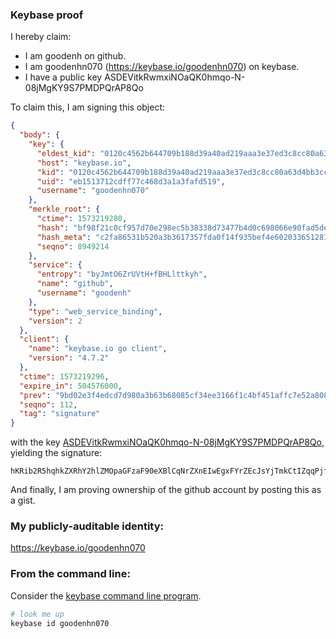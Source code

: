 ### Keybase proof

I hereby claim:

  * I am goodenh on github.
  * I am goodenhn070 (https://keybase.io/goodenhn070) on keybase.
  * I have a public key ASDEVitkRwmxiNOaQK0hmqo-N-08jMgKY9S7PMDPQrAP8Qo

To claim this, I am signing this object:

```json
{
  "body": {
    "key": {
      "eldest_kid": "0120c4562b644709b188d39a40ad219aaa3e37ed3c8cc80a63d4bb3cc0cf42b00ff10a",
      "host": "keybase.io",
      "kid": "0120c4562b644709b188d39a40ad219aaa3e37ed3c8cc80a63d4bb3cc0cf42b00ff10a",
      "uid": "eb1513712cdff77c468d3a1a3fafd519",
      "username": "goodenhn070"
    },
    "merkle_root": {
      "ctime": 1573219280,
      "hash": "bf98f21c0cf957d70e298ec5b38338d73477b4d0c698066e90fad5dedddaccd5ff2f8ade60ec6e1fd588860595768f6b4888aacfeb8038c1836f8160b3ca854a",
      "hash_meta": "c2fa86531b520a3b3617357fda0f14f935bef4e60203365128148d0dbe7a5793",
      "seqno": 8949214
    },
    "service": {
      "entropy": "byJmtO6ZrUVtH+fBHLlttkyh",
      "name": "github",
      "username": "goodenh"
    },
    "type": "web_service_binding",
    "version": 2
  },
  "client": {
    "name": "keybase.io go client",
    "version": "4.7.2"
  },
  "ctime": 1573219296,
  "expire_in": 504576000,
  "prev": "9bd02e3f4edcd7d980a3b63b68085cf34ee3166f1c4bf451affc7e52a808aaa7",
  "seqno": 112,
  "tag": "signature"
}
```

with the key [ASDEVitkRwmxiNOaQK0hmqo-N-08jMgKY9S7PMDPQrAP8Qo](https://keybase.io/goodenhn070), yielding the signature:

```
hKRib2R5hqhkZXRhY2hlZMOpaGFzaF90eXBlCqNrZXnEIwEgxFYrZEcJsYjTmkCtIZqqPjftPIzICmPUuzzAz0KwD/EKp3BheWxvYWTESpcCcMQgm9AuP07c19mAo7Y7aAhc807jFm8cS/RRr/x+UqgIqqfEILKsMUGsxPfM7V/i8zEY9P2e7Hzjnftv5ozm8hjgprg0AgHCo3NpZ8RA23KYALI+VjArNBVjHmqMEKG5cCuARR1BHh3HfZrXS6eg2W1vZ47uvjBu7Y2KDwh7u5XwZpjvA6+u1i6tIHM0CqhzaWdfdHlwZSCkaGFzaIKkdHlwZQildmFsdWXEIL7Su2UkCCJK0YOtU8+R8lkQBfl2Rp5OVhH8Eb5RXRaPo3RhZ80CAqd2ZXJzaW9uAQ==

```

And finally, I am proving ownership of the github account by posting this as a gist.

### My publicly-auditable identity:

https://keybase.io/goodenhn070

### From the command line:

Consider the [keybase command line program](https://keybase.io/download).

```bash
# look me up
keybase id goodenhn070
```
